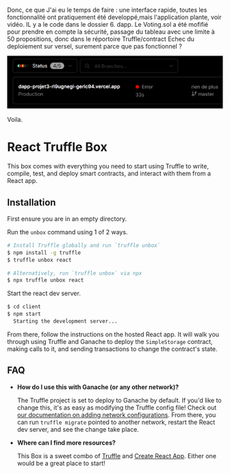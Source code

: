 Donc, ce que J'ai eu le temps de faire :
une interface rapide, toutes les fonctionnalité ont pratiquement été developpé,mais l'application plante, voir vidéo.
IL y a le code dans le dossier 6. dapp.
Le Voting.sol a été mofifié pour prendre en compte la sécurité, passage du tableau avec une limite à 50 propositions, donc dans le réportoire Truffle/contract
Echec du deploiement sur versel, surement parce que pas fonctionnel ?

![alt text](https://github.com/Geric94/Developpeur-Ethereum-Template/blob/master/6.%20Dapp/Capture%20d%E2%80%99%C3%A9cran%202022-11-23%20000220.png?raw=true)

Voila. 

# React Truffle Box

This box comes with everything you need to start using Truffle to write, compile, test, and deploy smart contracts, and interact with them from a React app.

## Installation

First ensure you are in an empty directory.

Run the `unbox` command using 1 of 2 ways.

```sh
# Install Truffle globally and run `truffle unbox`
$ npm install -g truffle
$ truffle unbox react
```

```sh
# Alternatively, run `truffle unbox` via npx
$ npx truffle unbox react
```

Start the react dev server.

```sh
$ cd client
$ npm start
  Starting the development server...
```

From there, follow the instructions on the hosted React app. It will walk you through using Truffle and Ganache to deploy the `SimpleStorage` contract, making calls to it, and sending transactions to change the contract's state.

## FAQ

- __How do I use this with Ganache (or any other network)?__

  The Truffle project is set to deploy to Ganache by default. If you'd like to change this, it's as easy as modifying the Truffle config file! Check out [our documentation on adding network configurations](https://trufflesuite.com/docs/truffle/reference/configuration/#networks). From there, you can run `truffle migrate` pointed to another network, restart the React dev server, and see the change take place.

- __Where can I find more resources?__

  This Box is a sweet combo of [Truffle](https://trufflesuite.com) and [Create React App](https://create-react-app.dev). Either one would be a great place to start!

